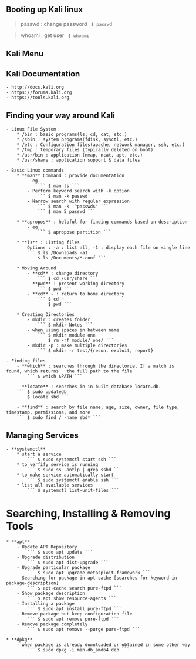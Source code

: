 
## Booting up Kali linux
>passwd  : change password
      ``` 
      $ passwd
       ``` 
    
>whoami : get user
    ``` 
        $ whoami
     ```

## Kali Menu

## Kali Documentation
    - http://docs.kali.org
    - https://forums.kali.org
    - https://tools.kali.org

## Finding your way around Kali
    - Linux File System
        * /bin : basic programs(ls, cd, cat, etc.)
        * /sbin : system programs(fdisk, sysctl, etc.)
        * /etc : Configuration files(apache, network manager, ssh, etc.)
        * /tmp : temporary files (typically deleted on boot)
        * /usr/bin : application (nmap, ncat, apt, etc.)
        * /usr/share : application support & data files

    - Basic Linux commands
        * **man** Command : provide documentation
            - eg.
                ``` $ man ls ```
            - Perform keyword search with -k option
                ``` $ man -k passwd
            - Narrow search with regular expression
                ``` $ man -k '^passwd$' ```
                ``` $ man 5 passwd ```

        * **apropos** : helpful for finding commands based on description
            - eg.
                ``` $ apropose partition ```
        
        * **ls** : Listing files 
            Options : -a : list all, -1 : display each file on single line
            ``` $ ls /Downloads -a1
                $ ls /Documents/*.conf ```
        
        * Moving Around
            - **cd** : change directory
                ``` $ cd /usr/share ```
            - **pwd** : present working directory
                ``` $ pwd ```
            - **cd** ~ : return to home directory
                ``` $ cd ~ 
                    $ pwd ```
        
        * Creating Directories
            - mkdir : creates folder
                ``` $ mkdir Notes ```
            - when using spaces in between name 
                ``` $ mkdir module one 
                    $ rm -rf module/ one/ ```
            - mkdir -p : make multiple directories
                ``` $ mkdir -r test/{recon, exploit, report}
        
    - Finding files 
        - **which** : searches through the directorie, If a match is found, which returns   the full path to the file
            ``` $ which $PATH ```
        
        - **locate** : searches in in-built database locate.db. 
        ``` $ sudo updatedb 
            $ locate sbd ```

        - **find** : search by file name, age, size, owner, file type, timestamp, permissions, and more
        ``` $ sudo find / -name sbd* ```
        
## Managing Services
    - **systemctl** 
        * start a service 
            ``` $ sudo systemctl start ssh ```
        * to verfify service is running
            ``` $ sudo ss -antlp | grep sshd ``` 
        * to make service automatically start
            ``` $ sudo systemctl enable ssh ```
        * list all available services
            ``` $ systemctl list-unit-files ```    
            
# Searching, Installing & Removing Tools
    * **apt**
        - Update APT Repository
            ``` $ sudo apt update ```
        - Upgrade distribution
            ``` $ sudo apt dist-upgrade ```
        - Upgrade particular package
            ``` $ sudo apt upgrade metasploit-framework ```
        - Searching for package in apt-cache [searches for keyword in package-description]
            ``` $ apt-cache search pure-ftpd ```
        - Show package description
            ``` $ apt show resource-agents ```
        - Installing a package
            ``` $ sudo apt install pure-ftpd ```
        - Remove package but keep configuration file
            ``` $ sudo apt remove pure-ftpd ```
        - Remove package completely
            ``` $ sudo apt remove --purge pure-ftpd ```
    
    * **dpkg** 
        - when package is already downloaded or obtained in some other way
            ``` $ sudo dpkg -i man-db_amd64.deb ```  


        